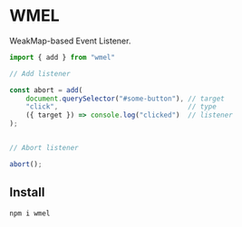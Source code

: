 # WMEL
WeakMap-based Event Listener.

```javascript
import { add } from "wmel"

// Add listener

const abort = add(
	document.querySelector("#some-button"), // target
	"click",                                // type
	({ target }) => console.log("clicked")  // listener
);


// Abort listener

abort();
```

## Install
```sh
npm i wmel
```